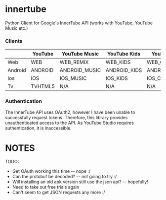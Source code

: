 # innertube
Python Client for Google's InnerTube API (works with YouTube, YouTube Music etc.)

### Clients
|         | YouTube | YouTube Music | YouTube Kids | YouTube Studio  |
| ------- | ------- | ------------- | ------------ | --------------- |
| Web     | WEB     | WEB_REMIX     | WEB_KIDS     | WEB_CREATOR     |
| Android | ANDROID | ANDROID_MUSIC | ANDROID_KIDS | ANDROID_CREATOR |
| Ios     | IOS     | IOS_MUSIC     | IOS_KIDS     | IOS_CREATOR     |
| Tv      | TVHTML5 | N/A           | N/A          | N/A             |

### Authentication
The InnerTube API uses OAuth2, however I have been unable to successfully request tokens.
Therefore, this library provides unauthenticated access to the API.
As YouTube Studio requires authentication, it is inaccessible.


# NOTES
TODO:
* Get OAuth working this time -- nope :/
* Can the protobuf be decoded? -- not going to try :/
* Will installing an old apk version still use the json api? -- hopefully!
* Need to take out free trials again
* Can't seem to get JSON requests any more :/
